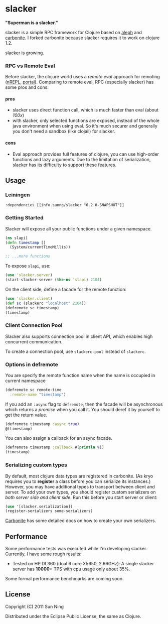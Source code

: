 # slacker

**"Superman is a slacker."**

slacker is a simple RPC framework for Clojure based on
[aleph](https://github.com/ztellman/aleph) and
[carbonite](https://github.com/sunng87/carbonite/). I forked carbonite
because slacker requires it to work on clojure 1.2.

slacker is growing.

### RPC vs Remote Eval

Before slacker, the clojure world uses a *remote eval* approach for
remoting ([nREPL](https://github.com/clojure/tools.nrepl),
[portal](https://github.com/flatland/portal)).  Comparing to remote
eval, RPC (especially slacker) has some pros and cons:

#### pros

* slacker uses direct function call, which is much faster than eval
  (about *100x*)
* with slacker, only selected functions are exposed, instead of the
  whole java environment when using eval. So it's much securer and
  generally you don't need a sandbox (like clojail) for slacker.

#### cons

* Eval approach provides full features of clojure, you can use
  high-order functions and lazy arguments. Due to the limitation of
  serialization, slacker has its difficulty to support these features.

## Usage

### Leiningen

    :dependencies [[info.sunng/slacker "0.2.0-SNAPSHOT"]]

### Getting Started

Slacker will expose all your public functions under a given
namespace. 

``` clojure
(ns slapi)
(defn timestamp []
  (System/currentTimeMillis))

;; ...more functions
```             

To expose `slapi`, use:

``` clojure
(use 'slacker.server)
(start-slacker-server (the-ns 'slapi) 2104)
```

On the client side, define a facade for the remote function:

``` clojure
(use 'slacker.client)
(def sc (slackerc "localhost" 2104))
(defremote sc timestamp)
(timestamp)
```

### Client Connection Pool

Slacker also supports connection pool in client API, which enables
high concurrent communication. 

To create a connection pool, use `slackerc-pool` instead of `slackerc`.

### Options in defremote

You are specify the remote function name when the name is occupied in
current namespace

``` clojure
(defremote sc remote-time
  :remote-name "timestamp")
```

If you add an `:async` flag to `defremote`, then the facade will be
asynchronous which returns a *promise* when you call it. You should
deref it by yourself to get the return value.

``` clojure
(defremote timestamp :async true)
@(timestamp)
```

You can also assign a callback for an async facade.

``` clojure
(defremote timestamp :callback #(println %))
(timestamp)
```

### Serializing custom types

By default, most clojure data types are registered in carbonite. (As
kryo requires you to **register** a class before you can serialize
its instances.) However, you may have additional types to
transport between client and server. To add your own types, you should
register custom serializers on *both server side and client side*. Run
this before you start server or client:

``` clojure
(use '[slacker.serialization])
(register-serializers some-serializers)
```
[Carbonite](https://github.com/revelytix/carbonite "carbonite") has
some detailed docs on how to create your own serializers.

## Performance

Some performance tests was executed while I'm developing
slacker. Currently, I have some rough results:

* Tested on HP DL360 (dual 6 core X5650, 2.66GHz): A single slacker
server has **10000+** TPS with cpu usage only about 35%.

Some formal performance benchmarks are coming soon.

## License

Copyright (C) 2011 Sun Ning

Distributed under the Eclipse Public License, the same as Clojure.
